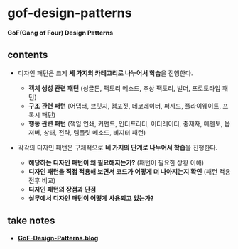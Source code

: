 # gof-design-patterns
<b>GoF(Gang of Four) Design Patterns</b>
## contents
- 디자인 패턴은 크게 **세 가지의 카테고리로 나누어서 학습**을 진행한다.
    - **객체 생성 관련 패턴** (싱글톤, 팩토리 메소드, 추상 팩토리, 빌더, 프로토타입 패턴)
    - **구조 관련 패턴** (어댑터, 브릿지, 컴포짓, 데코레이터, 퍼사드, 플라이웨이트, 프록시 패턴)
    - **행동 관련 패턴** (책임 연쇄, 커맨드, 인터프리터, 이터레이터, 중재자, 메멘토, 옵저버, 상태, 전략, 템플릿 메소드, 비지터 패턴)
    
- 각각의 디자인 패턴은 구체적으로 **네 가지의 단계로 나누어서 학습**을 진행한다.
    - **해당하는 디자인 패턴이 왜 필요해지는가?** (패턴이 필요한 상황 이해)
    - **디자인 패턴을 직접 적용해 보면서 코드가 어떻게 더 나아지는지 확인** (패턴 적용 전후 비교)
    - **디자인 패턴의 장점과 단점**
    - **실무에서 디자인 패턴이 어떻게 사용되고 있는가?**
## take notes
- <b><a href="https://everlasting-cello-2b6.notion.site/GoF-Design-Patterns-705f375c7a7342a5aa06ec07a4b8cef4">GoF-Design-Patterns.blog</a></br>
